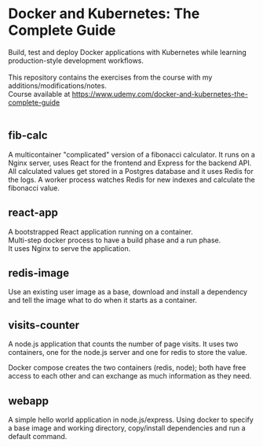 # Docker and Kubernetes: The Complete Guide

Build, test and deploy Docker applications with Kubernetes while learning production-style development workflows.
<br><br>
This repository contains the exercises from the course with my additions/modifications/notes. <br>
Course available at https://www.udemy.com/docker-and-kubernetes-the-complete-guide
<br><br>

## fib-calc
A multicontainer "complicated" version of a fibonacci calculator. It runs on a Nginx server, uses React for the frontend and Express for the backend API. All calculated values get stored in a Postgres database and it uses Redis for the logs. A worker process watches Redis for new indexes and calculate the fibonacci value. 

## react-app
A bootstrapped React application running on a container. <br>
Multi-step docker process to have a build phase and a run phase. <br>
It uses Nginx to serve the application. 

## redis-image
Use an existing user image as a base, download and install a dependency and tell the image what to do when it starts as a container.

## visits-counter
A node.js application that counts the number of page visits. It uses two containers, one for the node.js server and one for redis to store the value.

Docker compose creates the two containers (redis, node); both have free access to each other and can exchange as much information as they need.

## webapp
A simple hello world application in node.js/express.
Using docker to specify a base image and working directory, copy/install dependencies and run a default command.
